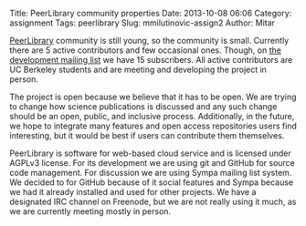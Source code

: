 Title: PeerLibrary community properties
Date: 2013-10-08 06:06
Category: assignment
Tags: peerlibrary
Slug: mmilutinovic-assign2
Author: Mitar

[PeerLibrary](http://peerlibrary.org/) community is still young, so the community is small. Currently there are 5 active contributors and few occasional ones. Though, on [the development mailing list](http://lists.peerlibrary.org/lists/info/dev) we have 15 subscribers. All active contributors are UC Berkeley students and are meeting and developing the project in person.

The project is open because we believe that it has to be open. We are trying to change how science publications is discussed and any such change should be an open, public, and inclusive process. Additionally, in the future, we hope to integrate many features and open access repositories users find interesting, but it would be best if users can contribute them themselves.

PeerLibrary is software for web-based cloud service and is licensed under AGPLv3 license. For its development we are using git and GitHub for source code management. For discussion we are using Sympa mailing list system. We decided to for GitHub because of it social features and Sympa because we had it already installed and used for other projects. We have a designated IRC channel on Freenode, but we are not really using it much, as we are currently meeting mostly in person.
